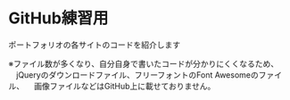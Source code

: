 # GitHub練習用

ポートフォリオの各サイトのコードを紹介します

※ファイル数が多くなり、自分自身で書いたコードが分かりにくくなるため、
　jQueryのダウンロードファイル、フリーフォントのFont Awesomeのファイル、
　画像ファイルなどはGitHub上に載せておりません。
